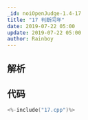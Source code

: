 ```yaml
---
_id: noiOpenJudge-1.4-17
title: "17 判断闰年"
date: 2019-07-22 05:00
update: 2019-07-22 05:00
author: Rainboy
---
```


## 解析

## 代码

```c
<%-include("17.cpp")%>
```

